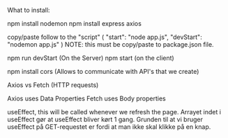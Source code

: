 What to install:

npm install nodemon
npm install express axios

copy/paste follow to the "script"
(
    "start": "node app.js",
    "devStart": "nodemon app.js"
)
NOTE: this must be copy/paste to package.json file.

npm run devStart    (On the Server)
npm start           (on the client)


npm install cors
(Allows to communicate with API's that we create)

Axios vs Fetch (HTTP requests)

Axios uses Data Properties
Fetch uses Body properties

useEffect, this will be called whenever we refresh the page.
Arrayet indet i useEffect gør at useEffect bliver kørt 1 gang.
Grunden til at vi bruger useEffect på GET-requestet er fordi at
man ikke skal klikke på en knap.